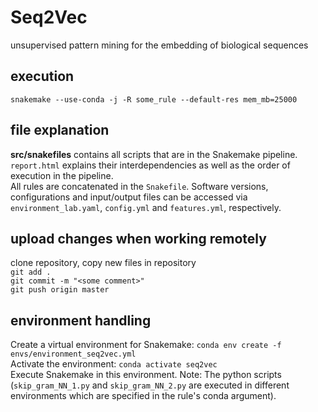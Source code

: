 # Seq2Vec
unsupervised pattern mining for the embedding of biological sequences

## execution ##
`snakemake --use-conda -j -R some_rule --default-res mem_mb=25000`

## file explanation ##
**src/snakefiles** contains all scripts that are in the Snakemake pipeline. `report.html` explains their interdependencies as well as the order of execution in the pipeline.  
All rules are concatenated in the `Snakefile`. Software versions, configurations and input/output files can be accessed via `environment_lab.yaml`, `config.yml` and `features.yml`, respectively.

## upload changes when working remotely ##
clone repository, copy new files in repository  
`git add .`  
`git commit -m "<some comment>"`  
`git push origin master`  

## environment handling ###
Create a virtual environment for Snakemake: `conda env create -f envs/environment_seq2vec.yml`  
Activate the environment: `conda activate seq2vec`  
Execute Snakemake in this environment. Note: The python scripts (`skip_gram_NN_1.py` and `skip_gram_NN_2.py` are executed in different environments which are specified in the rule's conda argument).
